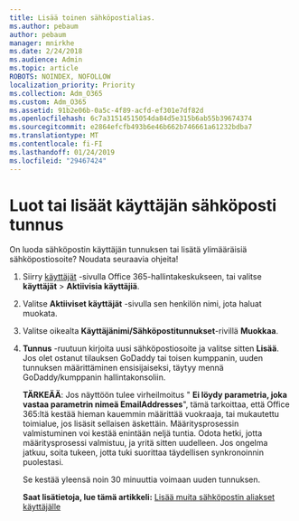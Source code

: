 ```yaml
---
title: Lisää toinen sähköpostialias.
ms.author: pebaum
author: pebaum
manager: mnirkhe
ms.date: 2/24/2018
ms.audience: Admin
ms.topic: article
ROBOTS: NOINDEX, NOFOLLOW
localization_priority: Priority
ms.collection: Adm_O365
ms.custom: Adm_O365
ms.assetid: 91b2e06b-0a5c-4f89-acfd-ef301e7df82d
ms.openlocfilehash: 6c7a31514515054da84d5e315b6ab55b39674374
ms.sourcegitcommit: e2864efcfb493b6e46b662b746661a61232bdba7
ms.translationtype: MT
ms.contentlocale: fi-FI
ms.lasthandoff: 01/24/2019
ms.locfileid: "29467424"
---
```

# <a name="create-or-add-an-email-alias-for-a-user"></a>Luot tai lisäät käyttäjän sähköposti tunnus

On luoda sähköpostin käyttäjän tunnuksen tai lisätä ylimääräisiä sähköpostiosoite? Noudata seuraavia ohjeita!
  
1. Siirry [käyttäjät](https://go.microsoft.com/fwlink/p/?linkid=834822) -sivulla Office 365-hallintakeskukseen, tai valitse **käyttäjät** \> **Aktiivisia käyttäjiä**.
    
2. Valitse **Aktiiviset käyttäjät** -sivulla sen henkilön nimi, jota haluat muokata. 
    
3. Valitse oikealta **Käyttäjänimi/Sähköpostitunnukset**-rivillä **Muokkaa**.
    
4. **Tunnus** -ruutuun kirjoita uusi sähköpostiosoite ja valitse sitten **Lisää**. Jos olet ostanut tilauksen GoDaddy tai toisen kumppanin, uuden tunnuksen määrittäminen ensisijaiseksi, täytyy mennä GoDaddy/kumppanin hallintakonsoliin. 
    
    **TÄRKEÄÄ**: Jos näyttöön tulee virheilmoitus " **Ei löydy parametria, joka vastaa parametrin nimeä EmailAddresses**", tämä tarkoittaa, että Office 365:ltä kestää hieman kauemmin määrittää vuokraaja, tai mukautettu toimialue, jos lisäsit sellaisen äskettäin. Määritysprosessin valmistuminen voi kestää enintään neljä tuntia. Odota hetki, jotta määritysprosessi valmistuu, ja yritä sitten uudelleen. Jos ongelma jatkuu, soita tukeen, jotta tuki suorittaa täydellisen synkronoinnin puolestasi.
    
    Se kestää yleensä noin 30 minuuttia voimaan uuden tunnuksen.
    
    **Saat lisätietoja, lue tämä artikkeli:** [Lisää muita sähköpostin aliakset käyttäjälle](https://support.office.com/article/https://support.office.com/en-US/article/Add-additional-email-aliases-to-a-user-0b0bd900-68b1-4bf5-808b-5d240a7739f4.aspx)
    

